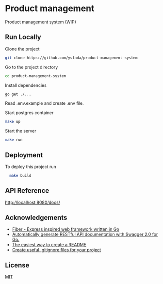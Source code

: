 # Product management

Product management system (WIP)

## Run Locally

Clone the project

```bash
git clone https://github.com/ysfada/product-management-system
```

Go to the project directory

```bash
cd product-management-system
```

Install dependencies

```bash
go get ./...
```

Read .env.example and create .env file.

Start postgres container

```bash
make up
```

Start the server

```bash
make run
```

## Deployment

To deploy this project run

```bash
  make build
```

## API Reference

<http://localhost:8080/docs/>

## Acknowledgements

- [Fiber - Express inspired web framework written in Go](https://github.com/gofiber/fiber)
- [Automatically generate RESTful API documentation with Swagger 2.0 for Go.](https://github.com/swaggo/swag)
- [The easiest way to create a README](https://readme.so/editor)
- [Create useful .gitignore files for your project](https://www.toptal.com/developers/gitignore)

## License

[MIT](https://choosealicense.com/licenses/mit/)
